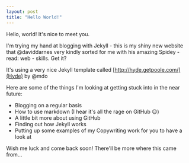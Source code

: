 ```yaml
---
layout: post
title: "Hello World!"
---
```


Hello, world! It's nice to meet you. 

I'm trying my hand at blogging with Jekyll - this is my shiny new website that @daviddarnes very kindly sorted for me with his amazing Spidey - read: web - skills. Get it? 

It's using a very nice Jekyll template called [http://hyde.getpoole.com/](Hyde) by @mdo

Here are some of the things I'm looking at getting stuck into in the near future:

<!--more-->

- Blogging on a regular basis
- How to use markdown (I hear it's all the rage on GitHub :wink:)
- A little bit more about using GitHub
- Finding out how Jekyll works
- Putting up some examples of my Copywriting work for you to have a look at

Wish me luck and come back soon! There'll be more where this came from...
